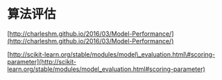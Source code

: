 # 算法评估

[http://charleshm.github.io/2016/03/Model-Performance/](http://charleshm.github.io/2016/03/Model-Performance/)

[http://scikit-learn.org/stable/modules/model\_evaluation.html\#scoring-parameter](http://scikit-learn.org/stable/modules/model_evaluation.html#scoring-parameter)

